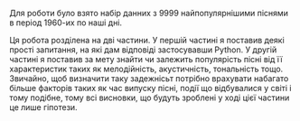 

Для роботи було взято набір данних з 9999 найпопулярнішими піснями в період 1960-их по наші дні.

Ця робота розділена на дві частини. У першій частині я поставив деякі прості запитання, на які дам відповіді застосувавши Python. У другій частині я поставив за мету знайти чи залежить популярість пісні від її характеристик таких як мелодійність, акустичність, тональність тощо. Звичайно, щоб визначити таку задежнісьт потрібно врахувати набагато більше факторів таких як час випуску пісні, події що відбувалися у світі і тому подібне, тому всі висновки, що будуть зроблені у ході цієї частини це лише гіпотези.
